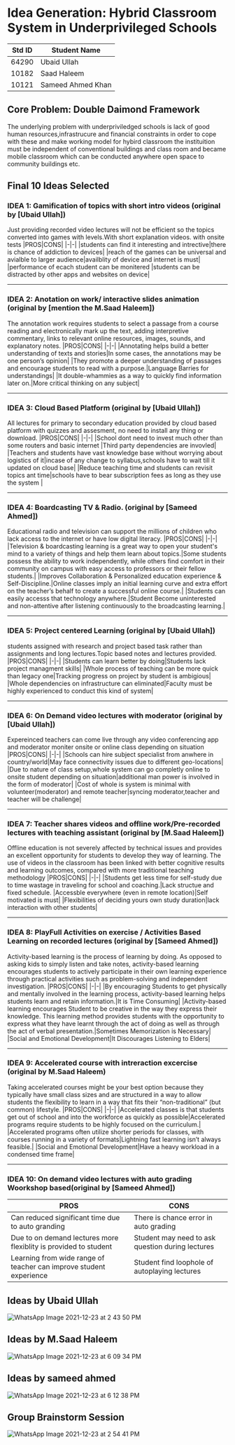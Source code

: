# Idea Generation: Hybrid Classroom System in Underprivileged Schools

|Std ID|Student Name|
|:-----:|---------------------|
|64290|Ubaid Ullah|
|10182|Saad Haleem|
|10121|Sameed Ahmed Khan|

## Core Problem: Double Daimond Framework
The underlying problem with underpriviledged schools is lack of good human resources,infrastrucure and financial constraints in order to cope with these and make working model for hybird classroom the instituition must be independent of conventional buildings and class room and became mobile classroom which can be conducted anywhere open space to community buildings etc.

## Final 10 Ideas Selected

### IDEA 1: Gamification of topics with short intro videos (original by [Ubaid Ullah])
Just providing recorded video lectures will not be efficient so the topics converted into games with levels.With short explanation videos.
with onsite tests
|PROS|CONS|
|-|-|
|students can find it interesting and intrective|there is chance of addiction to devices|
|reach of the games can be universal and avialble to larger audience|availblity of device and internet is must|
|performance of ecach student can be monitered |students can be distracted by other apps and websites on device|

---
### IDEA 2: Anotation on work/ interactive slides animation (original by [mention the M.Saad Haleem])
The annotation work requires students to select a passage from a course reading and electronically mark up the text, adding interpretive commentary, links to relevant online resources, images, sounds, and explanatory notes. 
|PROS|CONS|
|-|-|
|Annotating helps build a better understanding of texts and stories|In some cases, the annotations may be one person’s opinion|
|They promote a deeper understanding of passages and encourage students to read with a purpose.|Language Barries for understandings|
|It double-whammies as a way to quickly find information later on.|More critical thinking on any subject|

---
### IDEA 3: Cloud Based Platform (original by [Ubaid Ullah])
All lectures for primary to secondary education provided by cloud based platform with quizzes and assesment, no need to install any thing or download.
|PROS|CONS|
|-|-|
|School dont need to invest much other than some routers and basic internet |Third party dependencies are invovled|
|Teachers and students have vast knowledge base without worrying about logistics of it|incase of any change to syllabus,schools have to wait till it updated on cloud base|
|Reduce teaching time and students can revisit topics ant time|schools have to bear subscription fees as long as they use the system	|


---
### IDEA 4: Boardcasting TV & Radio. (original by [Sameed Ahmed])
Educational radio and television can support the millions of children who lack access to the internet or have low digital literacy. 
|PROS|CONS|
|-|-|
|Television & boardcasting learning is a great way to open your student's mind to a variety of things and help them learn about topics.|Some students possess the ability to work independently, while others find comfort in their community on campus with easy access to professors or their fellow students.|
|Improves Collaboration & Personalized education experience & Self-Discipline.|Online classes imply an initial learning curve and extra effort on the teacher’s behalf to create a successful online course.|
|Students can easily accesss that technology anywhere.|Student Become uninterested and non-attentive after listening continuously to the broadcasting learning.|

---
### IDEA 5: Project centered Learning (original by [Ubaid Ullah])
students assigned with research and project based task rather than assignments and long lectures.Topic based notes and lectures
provided.
|PROS|CONS|
|-|-|
|Students can learn better by doing|Students lack project managment skills|
|Whole process of teaching can be more quick than legacy one|Tracking progress on project by student is ambigious|
|Whole dependencies on infrastructure can eliminated|Faculty must be highly experienced to conduct this kind of system|


---
### IDEA 6: On Demand video lectures with moderator (original by [Ubaid Ullah])
Expereinced teachers can come live through any video conferencing app and moderator moniter onsite or online class depending on situation
|PROS|CONS|
|-|-|
|Schools can hire subject specialist from anwhere in country/world|May face connectivity issues due to different geo-locations|
|Due to nature of class setup,whole system can go completly online to onsite student depending on situation|additional man power is involved in the form of moderator|
|Cost of whole is system is minimal with volunteer(moderator) and remote teacher|syncing moderator,teacher and teacher will be challenge|

---
### IDEA 7: Teacher shares videos and offline work/Pre-recorded lectures with teaching assistant (original by [M.Saad Haleem])
Offline education is not severely affected by technical issues and provides an excellent opportunity for students to develop they way of learning. The use of videos in the classroom has been linked with better cognitive results and learning outcomes, compared with more traditional teaching methodology
|PROS|CONS|
|-|-|
|Students get less time for self-study due to time wastage in traveling for school and coaching.|Lack structue and fixed schedule.
|Accessble everywhere (even in remote location)|Self motivated is must|
|Flexibilities of deciding yours own study duration|lack interaction with other students|

----
### IDEA 8: PlayFull Activities on exercise / Activities Based Learning on recorded lectures (original by [Sameed Ahmed])
Activity-based learning is the process of learning by doing. As opposed to asking kids to simply listen and take notes, activity-based learning encourages students to actively participate in their own learning experience through practical activities such as problem-solving and independent investigation. 
|PROS|CONS|
|-|-|
|By encouraging Students to get physically and mentally involved in the learning process, activity-based learning helps students learn and retain information.|It is Time Consuming|
|Activity-based learning encourages Student to be creative in the way they express their knowledge. This learning method provides students with the opportunity to express what they have learnt through the act of doing as well as through the act of verbal presentation.|Sometimes Memorization is Necessary|
|Social and Emotional Development|It Discourages Listening to Elders|

---

### IDEA 9: Accelerated course with intreraction excercise (original by M.Saad Haleem)
Taking accelerated courses might be your best option because they typically have small class sizes and are structured in a way to allow students the flexibility to learn in a way that fits their “non-traditional” (but common) lifestyle. 
|PROS|CONS|
|-|-|
|Accelerated classes is that students get out of school and into the workforce as quickly as possible|Accelerated programs require students to be highly focused on the curriculum.|
|Accelerated programs often utilize shorter periods for classes, with courses running in a variety of formats|Lightning fast learning isn’t always feasible.|
|Social and Emotional Development|Have a heavy workload in a condensed time frame|

---
### IDEA 10: On demand video lectures with auto grading Woorkshop based(original by [Sameed Ahmed])

|PROS|CONS|
|-|-|
|Can reduced significant time due to auto granding|There is chance error in auto grading|
|Due to on demand lectures more flexiblity is provided to student|Student may need to ask question during lectures|
|Learning from wide range of teacher can improve student experience|Student find loophole of autoplaying lectures|


## Ideas by Ubaid Ullah

![WhatsApp Image 2021-12-23 at 2 43 50 PM](https://user-images.githubusercontent.com/38988469/147224182-17076622-1c2a-404b-8031-21a98cab1fc1.jpeg)

## Ideas by M.Saad Haleem

![WhatsApp Image 2021-12-23 at 6 09 34 PM](https://user-images.githubusercontent.com/49789953/147245127-17616080-5b3f-4fe5-85bb-f9caa4580cc8.jpeg)

## Ideas by sameed ahmed

![WhatsApp Image 2021-12-23 at 6 12 38 PM](https://user-images.githubusercontent.com/86411102/147245726-d7849ea8-3055-4afc-8a4f-cbc4925fdd3e.jpeg)


## Group Brainstorm Session 
![WhatsApp Image 2021-12-23 at 2 54 41 PM](https://user-images.githubusercontent.com/38988469/147224069-971e2edf-f0ca-4cd7-bd91-9bba6eee10c6.jpeg)


